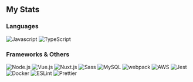 ## My Stats
### Languages
<p>
  <img alt="Javascript" src="https://img.shields.io/badge/-Javascript-efd81d.svg?logo=javascript&style=flat-square&logoColor=white">
  <img alt="TypeScript" src="https://img.shields.io/badge/-TypeScript-007ACC.svg?logo=typescript&style=flat-square&logoColor=white">
</p>

### Frameworks & Others
<p>
  <img alt="Node.js" src="https://img.shields.io/badge/-Node.js-43853D?logo=node.js&style=flat-square&logoColor=white">
  <img alt="Vue.js" src="https://img.shields.io/badge/-Vue.js-4FC08D?style=flat-square&logo=vue.js&logoColor=white">
  <img alt="Nuxt.js" src="https://img.shields.io/badge/-Nuxt.js-004d3d?style=flat-square&logo=nuxt.js&logoColor=white">
  <img alt="Sass" src="https://img.shields.io/badge/-Sass-c05d8d?style=flat-square&logo=sass&logoColor=white">
  <img alt="MySQL" src="https://img.shields.io/badge/-MySQL-00618b?style=flat-square&logo=mysql&logoColor=white">
  <img alt="webpack" src="https://img.shields.io/badge/-Webpack-5299c8?style=flat-square&logo=webpack&logoColor=white">
  <img alt="AWS" src="https://img.shields.io/badge/-Amazon_AWS-cd822e?style=flat-square&logo=amazon-aws&logoColor=white">
  <img alt="Jest" src="https://img.shields.io/badge/-Jest-1572B6?style=flat-square&logo=jest&logoColor=white">
  <img alt="Docker" src="https://img.shields.io/badge/-Docker-119ad4?style=flat-square&logo=docker&logoColor=white">
  <img alt="ESLint" src="https://img.shields.io/badge/-ESlint-4b32c3?style=flat-square&logo=eslint&logoColor=white">
  <img alt="Prettier" src="https://img.shields.io/badge/-Prettier-ea5e5e?style=flat-square&logo=prettier&logoColor=white">
</p> 
